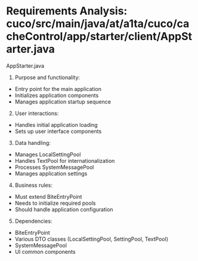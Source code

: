 # Requirements Analysis: cuco/src/main/java/at/a1ta/cuco/cacheControl/app/starter/client/AppStarter.java

AppStarter.java
1. Purpose and functionality:
- Entry point for the main application
- Initializes application components
- Manages application startup sequence

2. User interactions:
- Handles initial application loading
- Sets up user interface components

3. Data handling:
- Manages LocalSettingPool
- Handles TextPool for internationalization
- Processes SystemMessagePool
- Manages application settings

4. Business rules:
- Must extend BiteEntryPoint
- Needs to initialize required pools
- Should handle application configuration

5. Dependencies:
- BiteEntryPoint
- Various DTO classes (LocalSettingPool, SettingPool, TextPool)
- SystemMessagePool
- UI common components
